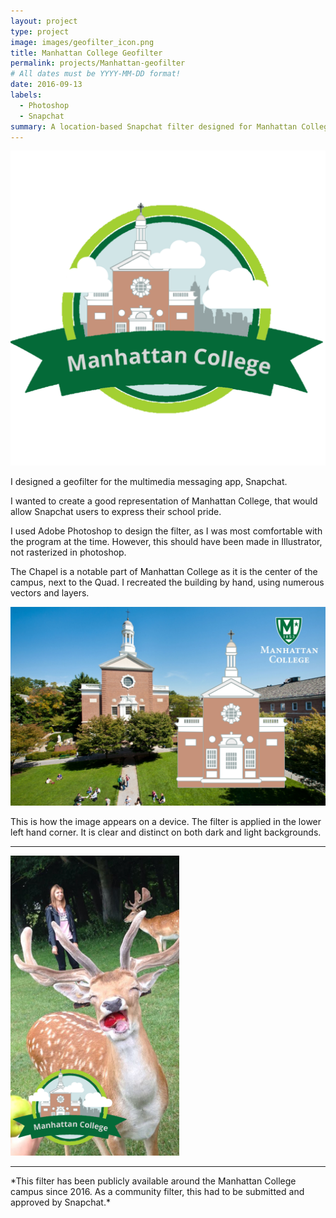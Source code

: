 ```yaml
---
layout: project
type: project
image: images/geofilter_icon.png
title: Manhattan College Geofilter
permalink: projects/Manhattan-geofilter
# All dates must be YYYY-MM-DD format!
date: 2016-09-13
labels:
  - Photoshop
  - Snapchat
summary: A location-based Snapchat filter designed for Manhattan College.
---
```


<img class="ui medium right floated rounded image" src="../images/geofilter_icon.png"> 

I designed a geofilter for the multimedia messaging app, Snapchat. 

I wanted to create a good representation of Manhattan College, that would allow Snapchat users to express their school pride. 

I used Adobe Photoshop to design the filter, as I was most comfortable with the program at the time. However, this should have been made in Illustrator, not rasterized in photoshop.

The Chapel is a notable part of Manhattan College as it is the center of the campus, next to the Quad. I recreated the building by hand, using numerous vectors and layers.

<img class="ui image" src="../images/chapel.png">

This is how the image appears on a device. The filter is applied in the lower left hand corner. It is clear and distinct on both dark and light backgrounds. 

<hr>
<img src="../images/snapchat.png" height="480" width="270">

<hr>
*This filter has been publicly available around the Manhattan College campus since 2016. As a community filter, this had to be submitted and approved by Snapchat.*


